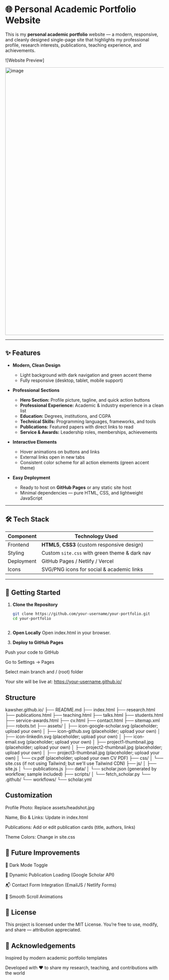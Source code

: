 # 🌐 Personal Academic Portfolio Website

This is my **personal academic portfolio** website — a modern, responsive, and cleanly designed single-page site that highlights my professional profile, research interests, publications, teaching experience, and achievements.

![Website Preview]

<img width="1481" height="848" alt="image" src="https://github.com/user-attachments/assets/f0204e91-c231-4488-8530-7095e0fd6c97" />


---

## ✨ Features

- **Modern, Clean Design**  
  - Light background with dark navigation and green accent theme  
  - Fully responsive (desktop, tablet, mobile support)

- **Professional Sections**
  - **Hero Section:** Profile picture, tagline, and quick action buttons  
  - **Professional Experience:** Academic & industry experience in a clean list  
  - **Education:** Degrees, institutions, and CGPA  
  - **Technical Skills:** Programming languages, frameworks, and tools  
  - **Publications:** Featured papers with direct links to read  
  - **Service & Awards:** Leadership roles, memberships, achievements  

- **Interactive Elements**
  - Hover animations on buttons and links  
  - External links open in new tabs  
  - Consistent color scheme for all action elements (green accent theme)

- **Easy Deployment**
  - Ready to host on **GitHub Pages** or any static site host  
  - Minimal dependencies — pure HTML, CSS, and lightweight JavaScript

---

## 🛠 Tech Stack

| Component        | Technology Used |
|-----------------|----------------|
| Frontend        | **HTML5**, **CSS3** (custom responsive design) |
| Styling         | Custom `site.css` with green theme & dark nav |
| Deployment      | GitHub Pages / Netlify / Vercel |
| Icons           | SVG/PNG icons for social & academic links |

---

## 🚀 Getting Started

1. **Clone the Repository**
   ```bash
   git clone https://github.com/your-username/your-portfolio.git
   cd your-portfolio



2. **Open Locally**
Open index.html in your browser.

3. **Deploy to GitHub Pages**

Push your code to GitHub

Go to Settings → Pages

Select main branch and / (root) folder

Your site will be live at:
https://your-username.github.io/

## Structure
kawsher.github.io/
├── README.md
├── index.html
├── research.html
├── publications.html
├── teaching.html
├── talks.html
├── students.html
├── service-awards.html
├── cv.html
├── contact.html
├── sitemap.xml
├── robots.txt
├── assets/
│   ├── icon-google-scholar.svg  (placeholder; upload your own)
│   ├── icon-github.svg  (placeholder; upload your own)
│   ├── icon-linkedin.svg  (placeholder; upload your own)
│   ├── icon-email.svg  (placeholder; upload your own)
│   ├── project1-thumbnail.jpg  (placeholder; upload your own)
│   ├── project2-thumbnail.jpg  (placeholder; upload your own)
│   ├── project3-thumbnail.jpg  (placeholder; upload your own)
│   └── cv.pdf  (placeholder; upload your own CV PDF)
├── css/
│   └── site.css  (if not using Tailwind; but we'll use Tailwind CDN)
├── js/
│   ├── site.js
│   └── publications.js
├── data/
│   └── scholar.json  (generated by workflow; sample included)
├── scripts/
│   └── fetch_scholar.py
└── .github/
    └── workflows/
        └── scholar.yml

## Customization

Profile Photo: Replace assets/headshot.jpg

Name, Bio & Links: Update in index.html

Publications: Add or edit publication cards (title, authors, links)

Theme Colors: Change in site.css


## 🌟 Future Improvements

🌙 Dark Mode Toggle

🔄 Dynamic Publication Loading (Google Scholar API)

📬 Contact Form Integration (EmailJS / Netlify Forms)

🎨 Smooth Scroll Animations


## 📄 License

This project is licensed under the MIT License.
You’re free to use, modify, and share — attribution appreciated.

## 🙌 Acknowledgements

Inspired by modern academic portfolio templates

Developed with ❤️ to share my research, teaching, and contributions with the world
